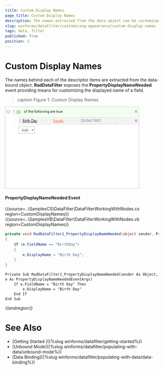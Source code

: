```yaml
---
title: Custom Display Names
page_title: Custom Display Names
description: The names extracted from the data object can be customized in the PropertyDisplayNameNeeded event.
slug: winforms/datafilter/customizing-appearance/custom-display-names
tags: data, filter
published: True
position: 2
---
```


# Custom Display Names

The names behind each of the descriptor items are extracted from the data-bound object. **RadDataFilter** exposes the **PropertyDisplayNameNeeded** event providing means for customizing the displayed name of a field.

>caption Figure 1: Custom Display Names

![datafilter-customizing-appearance-custom-display-names 001](images/datafilter-customizing-appearance-custom-display-names001.png)

#### PropertyDisplayNameNeeded Event

{{source=..\SamplesCS\DataFilter\DataFilterWorkingWithNodes.cs region=CustomDisplayNames}} 
{{source=..\SamplesVB\DataFilter\DataFilterWorkingWithNodes.vb region=CustomDisplayNames}}
````C#
private void RadDataFilter1_PropertyDisplayNameNeeded(object sender, PropertyDisplayNameNeededEventArgs e)
{
    if (e.FieldName == "BirthDay")
    {
        e.DisplayName = "Birth Day";
    }
}

````
````VB.NET
Private Sub RadDataFilter1_PropertyDisplayNameNeeded(sender As Object, e As PropertyDisplayNameNeededEventArgs)
    If e.FieldName = "Birth Day" Then
        e.DisplayName = "Birth Day"
    End If
End Sub

````



{{endregion}}

# See Also

* [Getting Started ]({%slug winforms/datafilter/getting-started%})
* [Unbound Mode]({%slug winforms/datafilter/populating-with-data/unbound-mode%})	
* [Data Binding]({%slug winforms/datafilter/populating-with-data/data-binding%})	
